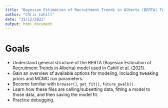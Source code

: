 ```yaml
---
title: "Bayesian Estimation of Recruitment Trends in Alberta (BERTA) Tutorial"
author: "Chris Cahill"
date: "31/12/2021"
output: html_document
---
```

# Goals

- Understand general structure of the BERTA (Bayesian Estimation of Recruitment Trends in Alberta) model used in Cahill et al. (2021).
- Gain an overview of available options for modeling, including tweaking priors and MCMC run parameters.
- Become familiar with `browser()`, `get_fit()`, `future_pwalk()`. 
- Learn how these files are calling/subsetting data, fitting a model to those data, and then saving the model fit. 
- Practice debugging.
